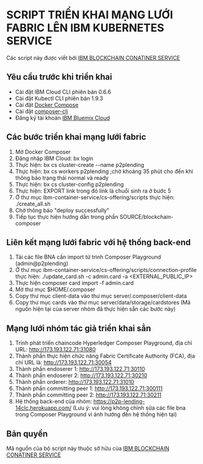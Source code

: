 # SCRIPT TRIỂN KHAI MẠNG LƯỚI FABRIC LÊN IBM KUBERNETES SERVICE

Các script này được viết bởi [IBM BLOCKCHAIN CONATINER SERVICE](https://github.com/IBM-Blockchain/ibm-container-service)

## Yêu cầu trước khi triển khai

* Cài đặt IBM Cloud CLI phiên bản 0.6.6
* Cài đặt Kubectl CLI phiên bản 1.9.3
* Cài đặt [Docker Compose](https://docs.docker.com/compose/install/)
* Cài đặt [composer-cli](https://www.npmjs.com/package/composer-cli)
* Đăng ký tài khoản [IBM Bluemix Cloud](https://console.bluemix.net/registration/)

## Các bước triển khai mạng lưới fabric

1. Mở Docker Composer
2. Đăng nhập IBM Cloud: bx login
3. Thực hiện: bx cs cluster-create --name p2plending
4. Thực hiện: bx cs workers p2plending ;chờ khoảng 35 phút cho đến khi thông báo trạng thái normal và ready
5. Thực hiện: bx cs cluster-config p2plending 
6. Thực hiện: EXPORT link trong đó link là chuổi sinh ra ở bước 5
7. Ở thư mục ibm-container-service/cs-offering/scripts thực hiện: ./create_all.sh
8. Chờ thông báo "deploy successfully"
9. Tiếp tục thực hiện hướng dẫn trong phần SOURCE/blockchain-composer

## Liên kết mạng lưới fabric với hệ thống back-end

1. Tải các file BNA cần import từ trình Composer Playground (admin@p2plending)
2. Ở thư mục ibm-container-service/cs-offering/scripts/connection-profile thực hiện: ./update_card.sh -c admin.card -a <EXTERNAL_PUBLIC_IP>
3. Thực hiện  composer card import -f admin.card
4. Mở thư mục $HOME/.composer
5. Copy thư mục client-data vào thư mục server/.composer/client-data
6. Copy thư mục cards vào thư mục server/data/storage/cardstores
(Mã nguồn hiện tại của server nhóm đã thực hiện sẵn các bước này)

## Mạng lưới nhóm tác giả triển khai sẳn

1. Trình phát triển chaincode Hyperledger Composer Playground, địa chỉ URL: http://173.193.122.71:31080 
2. Thành phần thực hiện chức năng Fabric Certificate Authority (FCA), địa chỉ URL là: http://173.193.122.71:30054 
3. Thành phần endoserer 1: http://173.193.122.71:30110 
4. Thành phần endoserer 2:  http://173.193.122.71:30210 
5. Thành phần orderer: http://173.193.122.71:31010 
6. Thành phần committing peer 1: http://173.193.122.71:300111 
7. Thành phần committing peer 2: http://173.193.122.71:30211 
8. Hệ thống back-end của nhóm: https://p2p-lending-14clc.herokuapp.com/
(Lưu ý: vui lòng không chỉnh sửa các file bna trong Composer Playground vì ảnh hưởng đến hệ thống hiện tại)

## Bản quyền

Mã nguồn của bộ script này thuộc sỡ hữu của [IBM BLOCKCHAIN CONATINER SERVICE](https://github.com/IBM-Blockchain/ibm-container-service)




